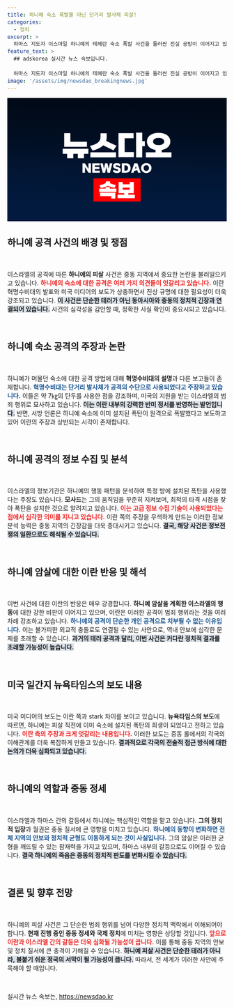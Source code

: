 ```yaml
---
title: 하니예 숙소 폭발물 아닌 단거리 발사체 피살!
categories:
  - 정치
excerpt: >
  하마스 지도자 이스마일 하니예의 테헤란 숙소 폭발 사건을 둘러싼 진실 공방이 이어지고 있다. 이란 혁명수비대는 저격 수단으로 단거리 발사체를 주장하는 반면, 서방 매체들은 사전 설치된 폭탄에 의한 폭파라고 보도. 이란의 안보 실책이 드러나면서 국제 사회의 관심이 집중되고 있다.
feature_text: >
  ## adskorea 실시간 뉴스 속보입니다.

  하마스 지도자 이스마일 하니예의 테헤란 숙소 폭발 사건을 둘러싼 진실 공방이 이어지고 있다. 이란 혁명수비대는 저격 수단으로 단거리 발사체를 주장하는 반면, 서방 매체들은 사전 설치된 폭탄에 의한 폭파라고 보도. 이란의 안보 실책이 드러나면서 국제 사회의 관심이 집중되고 있다.
image: '/assets/img/newsdao_breakingnews.jpg'
---
```


<p><img src="/assets/img/newsdao_breakingnews.jpg" alt="adskorea 속보" /></p>

<h2 data-ke-size="size26">하니예 공격 사건의 배경 및 쟁점</h2>

<p data-ke-size="size16">&nbsp;</p>

<p>이스라엘의 공격에 따른 <b>하니예의 피살</b> 사건은 중동 지역에서 중요한 논란을 불러일으키고 있습니다. <b><span style="color: #ee2323;">하니예의 숙소에 대한 공격은 여러 가지 의견들이 엇갈리고 있습니다.</span></b> 이란 혁명수비대의 발표와 미국 미디어의 보도가 상충하면서 진상 규명에 대한 필요성이 더욱 강조되고 있습니다. <b><span style="background-color: #21538527;">이 사건은 단순한 테러가 아닌 동아시아와 중동의 정치적 긴장과 연결되어 있습니다.</span></b> 사건의 심각성을 감안할 때, 정확한 사실 확인이 중요시되고 있습니다.</p>

<p data-ke-size="size16">&nbsp;</p>

<h2 data-ke-size="size26">하니예 숙소 공격의 주장과 논란</h2>

<p data-ke-size="size16">&nbsp;</p>

<p>하니예가 머물던 숙소에 대한 공격 방법에 대해 <b>혁명수비대의 설명</b>과 다른 보고들이 존재합니다. <b><span style="color: #1a5490;">혁명수비대는 단거리 발사체가 공격의 수단으로 사용되었다고 주장하고 있습니다.</span></b> 이들은 약 7㎏의 탄두를 사용한 점을 강조하며, 미국의 지원을 받는 이스라엘의 범죄 행위로 묘사하고 있습니다. <b><span style="background-color: #21538527;">이는 이란 내부의 강력한 반미 정서를 반영하는 발언입니다.</span></b> 반면, 서방 언론은 하니예 숙소에 이미 설치된 폭탄이 원격으로 폭발했다고 보도하고 있어 이란의 주장과 상반되는 시각이 존재합니다.</p>

<p data-ke-size="size16">&nbsp;</p>

<h2 data-ke-size="size26">하니예 공격의 정보 수집 및 분석</h2>

<p data-ke-size="size16">&nbsp;</p>

<p>이스라엘의 정보기관은 하니예의 행동 패턴을 분석하여 특정 방에 설치된 폭탄을 사용했다는 주장도 있습니다. <b>모사드</b>는 그의 움직임을 꾸준히 지켜보며, 최적의 타격 시점을 찾아 폭탄을 설치한 것으로 알려지고 있습니다. <b><span style="color: #ee2323;">이는 고급 정보 수집 기술이 사용되었다는 점에서 심각한 의미를 지니고 있습니다.</span></b> 이란 쪽의 주장을 무색하게 만드는 이러한 정보 분석 능력은 중동 지역의 긴장감을 더욱 증대시키고 있습니다. <b><span style="background-color: #21538527;">결국, 해당 사건은 정보전쟁의 일환으로도 해석될 수 있습니다.</span></b></p>

<p data-ke-size="size16">&nbsp;</p>

<h2 data-ke-size="size26">하니예 암살에 대한 이란 반응 및 해석</h2>

<p data-ke-size="size16">&nbsp;</p>

<p>이번 사건에 대한 이란의 반응은 매우 강경합니다. <b>하니예 암살을 계획한 이스라엘의 행동</b>에 대한 강한 비판이 이어지고 있으며, 이란은 이러한 공격이 범죄 행위라는 것을 여러 차례 강조하고 있습니다. <b><span style="color: #1a5490;">하니예의 공격이 단순한 개인 공격으로 치부될 수 없는 이유입니다.</span></b> 이는 불가피한 외교적 충돌로도 연결될 수 있는 사안으로, 역내 안보에 심각한 문제를 초래할 수 있습니다. <b><span style="background-color: #21538527;">과거의 테러 공격과 달리, 이번 사건은 커다란 정치적 결과를 초래할 가능성이 높습니다.</span></b></p>

<p data-ke-size="size16">&nbsp;</p>

<h2 data-ke-size="size26">미국 일간지 뉴욕타임스의 보도 내용</h2>

<p data-ke-size="size16">&nbsp;</p>

<p>미국 미디어의 보도는 이란 쪽과 stark 차이를 보이고 있습니다. <b>뉴욕타임스의 보도</b>에 따르면, 하니예는 피살 직전에 이미 숙소에 설치된 폭탄의 희생이 되었다고 전하고 있습니다. <b><span style="color: #ee2323;">이란 측의 주장과 크게 엇갈리는 내용입니다.</span></b> 이러한 보도는 중동 롤에서의 각국의 이해관계를 더욱 복잡하게 만들고 있습니다. <b><span style="background-color: #21538527;">결과적으로 각국의 전술적 접근 방식에 대한 논의가 더욱 심화되고 있습니다.</span></b></p>

<p data-ke-size="size16">&nbsp;</p>

<h2 data-ke-size="size26">하니예의 역할과 중동 정세</h2>

<p data-ke-size="size16">&nbsp;</p>

<p>이스라엘과 하마스 간의 갈등에서 하니예는 핵심적인 역할을 맡고 있습니다. <b>그의 정치적 입장</b>과 월권은 중동 질서에 큰 영향을 미치고 있습니다. <b><span style="color: #1a5490;">하니예의 동향이 변화하면 전체 지역의 안보와 정치적 균형도 이동하게 되는 것이 사실입니다.</span></b> 그의 암살은 이러한 균형을 깨뜨릴 수 있는 잠재력을 가지고 있으며, 하마스 내부의 갈등으로도 이어질 수 있습니다. <b><span style="background-color: #21538527;">결국 하니예의 죽음은 중동의 정치적 판도를 변화시킬 수 있습니다.</span></b></p>

<p data-ke-size="size16">&nbsp;</p>

<h2 data-ke-size="size26">결론 및 향후 전망</h2>

<p data-ke-size="size16">&nbsp;</p>

<p>하니예의 피살 사건은 그 단순한 범죄 행위를 넘어 다양한 정치적 맥락에서 이해되어야 합니다. <b>현재 진행 중인 중동 정세와 국제 정치</b>에 미치는 영향은 상당할 것입니다. <b><span style="color: #ee2323;">앞으로 이란과 이스라엘 간의 갈등은 더욱 심화될 가능성이 큽니다.</span></b> 이를 통해 중동 지역의 안보 및 정치 질서에 큰 충격이 가해질 수 있습니다. <b><span style="background-color: #21538527;">하니예 피살 사건은 단순한 테러가 아니라, 불붙기 쉬운 정국의 서막이 될 가능성이 큽니다.</span></b> 따라서, 전 세계가 이러한 사안에 주목해야 할 때입니다.</p>

<p data-ke-size="size16">&nbsp;</p>
실시간 뉴스 속보는, <a href="https://newsdao.kr" rel="dofollow">https://newsdao.kr</a>


